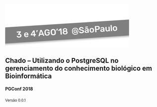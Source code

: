 <!-- .slide: data-background="img/motivation.jpg" -->

<img src="img/logos/pgconf.png" style="background:none; border:none; box-shadow:none;">

## Chado – Utilizando o PostgreSQL no gerenciamento do conhecimento biológico em Bioinformática

#### PGConf 2018

<small>Versão 0.0.1</small>
